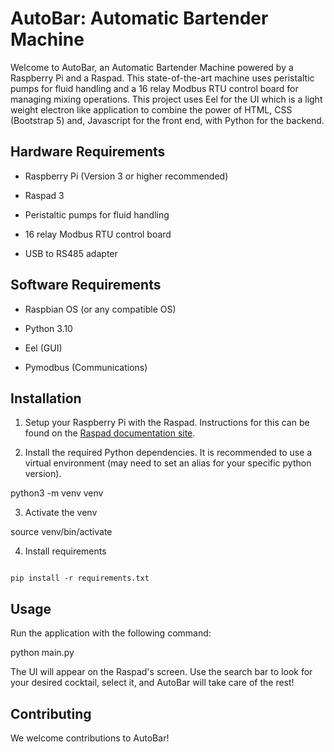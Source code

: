 # AutoBar: Automatic Bartender Machine

  

Welcome to AutoBar, an Automatic Bartender Machine powered by a Raspberry Pi and a Raspad. This state-of-the-art machine uses peristaltic pumps for fluid handling and a 16 relay Modbus RTU control board for managing mixing operations. This project uses Eel for the UI which is a light weight electron like application to combine the power of HTML, CSS (Bootstrap 5) and, Javascript for the front end, with Python for the backend.

  

## Hardware Requirements

  

- Raspberry Pi (Version 3 or higher recommended)

- Raspad 3

- Peristaltic pumps for fluid handling

- 16 relay Modbus RTU control board

- USB to RS485 adapter

  

## Software Requirements

 
- Raspbian OS (or any compatible OS)

- Python 3.10

- Eel (GUI)

- Pymodbus (Communications)

  

## Installation

  

1. Setup your Raspberry Pi with the Raspad. Instructions for this can be found on the [Raspad documentation site](https://www.raspad.com/).

  

2. Install the required Python dependencies. It is recommended to use a virtual environment (may need to set an alias for your specific python version).

  

python3 -m venv venv

  

3. Activate the venv

  

source venv/bin/activate

  

4. Install requirements

```

pip install -r requirements.txt

```

  

## Usage

  

Run the application with the following command:

  

python main.py

  

The UI will appear on the Raspad's screen. Use the search bar to look for your desired cocktail, select it, and AutoBar will take care of the rest!

  

## Contributing

  

We welcome contributions to AutoBar!